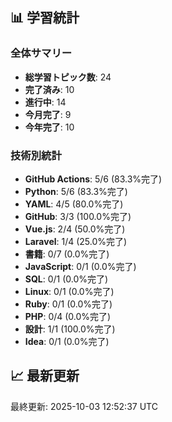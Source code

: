 ## 📊 学習統計

### 全体サマリー
- **総学習トピック数**: 24
- **完了済み**: 10
- **進行中**: 14
- **今月完了**: 9
- **今年完了**: 10

### 技術別統計
- **GitHub Actions**: 5/6 (83.3%完了)
- **Python**: 5/6 (83.3%完了)
- **YAML**: 4/5 (80.0%完了)
- **GitHub**: 3/3 (100.0%完了)
- **Vue.js**: 2/4 (50.0%完了)
- **Laravel**: 1/4 (25.0%完了)
- **書籍**: 0/7 (0.0%完了)
- **JavaScript**: 0/1 (0.0%完了)
- **SQL**: 0/1 (0.0%完了)
- **Linux**: 0/1 (0.0%完了)
- **Ruby**: 0/1 (0.0%完了)
- **PHP**: 0/4 (0.0%完了)
- **設計**: 1/1 (100.0%完了)
- **Idea**: 0/1 (0.0%完了)
## 📈 最新更新

最終更新: 2025-10-03 12:52:37 UTC
